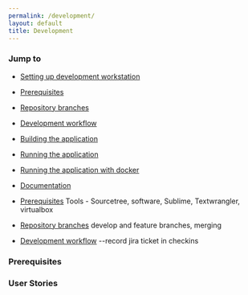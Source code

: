 ```yaml
---
permalink: /development/
layout: default
title: Development
---
```

### <a name="top"></a>Jump to ###


* [Setting up development workstation](#vision)
* [Prerequisites](#prerequisites)
* [Repository branches](#user-stories)
* [Development workflow](#user-stories)
* [Building the application](#user-stories)
* [Running the application](#user-stories)
* [Running the application with docker](#user-stories)
* [Documentation](#user-stories)


* [Prerequisites](#prerequisites)
Tools - Sourcetree, software, Sublime, Textwrangler, virtualbox

* [Repository branches](#user-stories)
develop and feature branches, merging


* [Development workflow](#user-stories)
--record jira ticket in checkins

### <a name="vision"></a>Prerequisites ###

### <a name="user-stories"></a>User Stories ###

